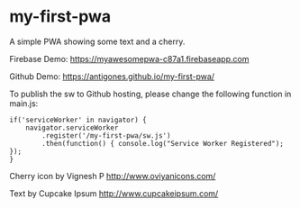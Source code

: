 # my-first-pwa

A simple PWA showing some text and a cherry.

Firebase Demo: https://myawesomepwa-c87a1.firebaseapp.com

Github Demo: https://antigones.github.io/my-first-pwa/

To publish the sw to Github hosting, please change the following function in main.js:

```
if('serviceWorker' in navigator) {
	navigator.serviceWorker
		.register('/my-first-pwa/sw.js')
		.then(function() { console.log("Service Worker Registered"); });
}
```
Cherry icon by Vignesh P http://www.oviyanicons.com/

Text by Cupcake Ipsum​ http://www.cupcakeipsum.com/

